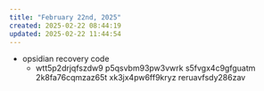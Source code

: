 ```yaml
---
title: "February 22nd, 2025"
created: 2025-02-22 08:44:19
updated: 2025-02-22 11:44:54
---
```

  * opsidian recovery code
    * wtt5p2drjqfszdw9
p5qsvbm93pw3vwrk
s5fvgx4c9gfguatm
2k8fa76cqmzaz65t
xk3jx4pw6ff9kryz
reruavfsdy286zav